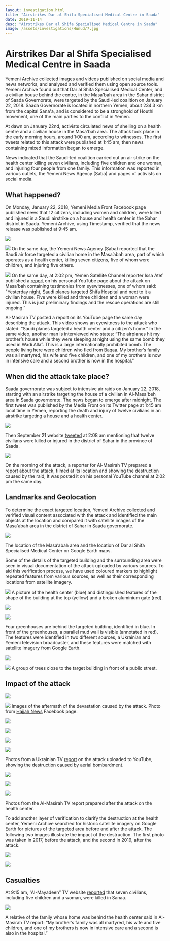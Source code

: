 ```yaml
---
layout: investigation.html
title: "Airstrikes Dar al Shifa Specialised Medical Centre in Saada"
date: 2019-11-14
desc: "Airstrikes Dar al Shifa Specialised Medical Centre in Saada"
image: /assets/investigations/Hunud/7.jpg
---
```


# Airstrikes Dar al Shifa Specialised Medical Centre in Saada

Yemeni Archive collected images and videos published on social media and news networks, and analysed and verified them using open source tools. Yemeni Archive found out that Dar al Shifa Specialised Medical Center, and a civilian house behind the centre, in the Masa'bah area in the Sahar district of Saada Governorate, were targeted by the Saudi-led coalition on January 22, 2018. Saada Governorate is located in northern Yemen, about 234.3 km from the capital Sana'a, and is considered to be a stronghold of Houthi movement, one of the main parties to the conflict in Yemen.

At dawn on January 22nd, activists circulated news of shelling on a health centre and a civilian house in the Masa'bah area. The attack took place in the early morning hours, around 1:00 am, according to witnesses. The first tweets related to this attack were published at 1:45 am, then news containing mixed information began to emerge.

News indicated that the Saudi-led coalition carried out an air strike on the health center killing seven civilians, including five children and one woman, and injuring four people from one family. This information was reported in various outlets, the Yemeni News Agency (Saba) and pages of activists on social media.

## What happened?

On Monday, January 22, 2018, Yemeni Media Front Facebook page published news that 12 citizens, including women and children, were killed and injured in a Saudi airstrike on a house and health center in the Sahar district in Saada. Yemeni Archive, using Timestamp, verified that the news release was published at 9:45 am.

 
![](/assets/daralshifa-image1.jpg)

![](/assets/daralshifa-image2.jpg)
On the same day, the Yemeni News Agency (Saba) reported that the Saudi air force targeted a civilian home in the Masa’abah area, part of which operates as a health center, killing seven citizens, five of whom were children, and injuring five others.

 ![](/assets/daralshifa-image3.jpg)
On the same day, at 2:02 pm, Yemen Satellite Channel reporter Issa Atef published a [report](https://youtu.be/PfbTP5MVGpg) on his personal YouTube page about the attack on Masa'bah containing testimonies from eyewitnesses, one of whom said: "Yesterday night, Saudi planes targeted Shifa Hospital and next to it a civilian house. Five were killed and three children and a woman were injured. This is just preliminary findings and the rescue operations are still ongoing.”

Al-Masirah TV posted a report on its YouTube page the same day describing the attack. This video shows an eyewitness to the attack who stated: “Saudi planes targeted a health center and a citizen’s home.” In the same video, another man is interviewed who states: “The airplanes hit my brother’s house while they were sleeping at night using the same bomb they used in Wadi Allaf. This is a large internationally prohibited bomb. The people living here were children who fled from Baqaa. My brother’s family was all martyred, his wife and five children, and one of my brothers is now in intensive care and a second brother is now in the hospital.”

## When did the attack take place?

Saada governorate was subject to intensive air raids on January 22, 2018, starting with an airstrike targeting the house of a civilian in Al-Masa'beh area in Saada governorate. The news began to emerge after midnight. The first tweet was published by the Media Front on its Twitter page at 1:45 am local time in Yemen, reporting the death and injury of twelve civilians in an airstrike targeting a house and a health center.

![](/assets/daralshifa-image4.jpg)

Then September 21 website [tweeted](https://twitter.com/21septCom/status/955381646064279552?s=20) at 2:08 am mentioning that twelve civilians were killed or injured in the district of Sahar in the province of Saada.

![](/assets/daralshifa-image5.jpg)

On the morning of the attack, a reporter for Al-Masirah TV prepared a [report](https://www.youtube.com/watch?v=PfbTP5MVGpg&feature=youtu.be) about the attack, filmed at its location and showing the destruction caused by the raid, It was posted it on his personal YouTube channel at 2:02 pm the same day.

## Landmarks and Geolocation

To determine the exact targeted location, Yemeni Archive collected and verified visual content associated with the attack and identified the main objects at the location and compared it with satellite images of the Masa'abah area in the district of Sahar in Saada governorate.

![](/assets/daralshifa-image6.jpg)

The location of the Masa’abah area and the location of Dar al Shifa Specialised Medical Center on Google Earth maps.

Some of the details of the targeted building and the surrounding area were seen in visual documentation of the attack uploaded by various sources. To aid this verification process, we have used coloured markers to highlight repeated features from various sources, as well as their corresponding locations from satellite imagery.

![](/assets/daralshifa-image7.png)
A picture of the health center (blue) and distinguished features of the shape of the building at the top (yellow) and a broken aluminium gate (red).

![](/assets/daralshifa-image8.png)

![](/assets/daralshifa-image9.png)

Four greenhouses are behind the targeted building, identified in blue. In front of the greenhouses, a parallel mud wall is visible (annotated in red). The features were identified in two different sources, a Ukrainian and Yemeni television broadcaster, and these features were matched with satellite imagery from Google Earth.

![](/assets/daralshifa-image10.png)

![](/assets/daralshifa-image11.png)
A group of trees close to the target building in front of a public street.

## Impact of the attack


![](/assets/daralshifa-image12.jpg)

![](/assets/daralshifa-image13.jpg)
Images of the aftermath of the devastation caused by the attack. Photo from [Hajjah News](https://www.facebook.com/hajjahnewss/photos/pcb.956414654507670/956413934507742/?type=3&theater) Facebook page.

![](/assets/daralshifa-image14.jpg)

![](/assets/daralshifa-image15.jpg)

![](/assets/daralshifa-image16.jpg)

![](/assets/daralshifa-image17.jpg)

Photos from a Ukrainian TV [report](https://www.youtube.com/watch?v=QEcdhsi4Nlk&feature=youtu.be) on the attack uploaded to YouTube, showing the destruction caused by aerial bombardment.

![](/assets/daralshifa-image18.jpg)

![](/assets/daralshifa-image19.jpg)

![](/assets/daralshifa-image20.jpg)

Photos from the Al-Masirah TV report prepared after the attack on the health center.

To add another layer of verification to clarify the destruction at the health center, Yemeni Archive searched for historic satellite imagery on Google Earth for pictures of the targeted area before and after the attack. The following two images illustrate the impact of the destruction. The first photo was taken in 2017, before the attack, and the second in 2019, after the attack.

![](/assets/daralshifa-image21.jpg)

![](/assets/daralshifa-image22.jpg)

## Casualties

At 9:15 am, ”Al-Mayadeen” TV website [reported](http://www.almayadeen.net/news/politics/854320/%D8%B4%D9%87%D8%AF%D8%A7%D8%A1-%D9%88%D8%AC%D8%B1%D8%AD%D9%89-%D8%A8%D8%BA%D8%A7%D8%B1%D8%A7%D8%AA-%D9%84%D9%84%D8%AA%D8%AD%D8%A7%D9%84%D9%81-%D8%A7%D9%84%D8%B3%D8%B9%D9%88%D8%AF%D9%8A-%D8%B9%D9%84%D9%89-%D8%B5%D8%B9%D8%AF%D8%A9-%D8%B4%D9%85%D8%A7%D9%84-%D8%A7%D9%84%D9%8A%D9%85%D9%86) that seven civilians, including five children and a woman, were killed in Sanaa.

![](/assets/daralshifa-image23.jpg)

A relative of the family whose home was behind the health center said in Al-Masirah TV report: “My brother’s family was all martyred, his wife and five children, and one of my brothers is now in intensive care and a second is also in the hospital.”
